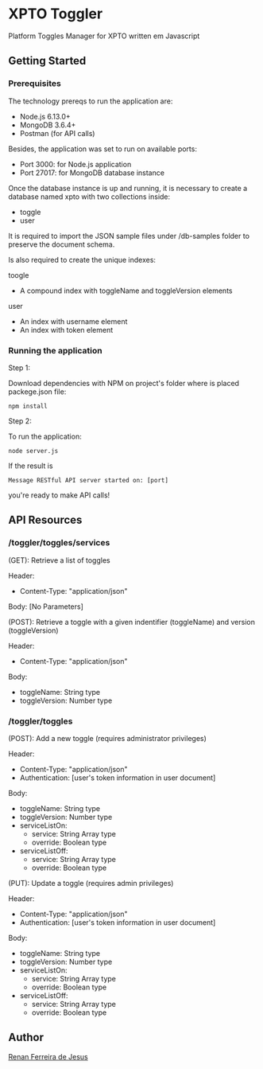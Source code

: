 # XPTO Toggler
Platform Toggles Manager for XPTO  written em Javascript

## Getting Started

### Prerequisites

The technology prereqs to run the application are:
* Node.js 6.13.0+
* MongoDB 3.6.4+
* Postman (for API calls)

Besides, the application was set to run on available ports:
* Port 3000: for Node.js application
* Port 27017: for MongoDB database instance

Once the database instance is up and running, it is necessary to create a database named xpto with two collections inside:
* toggle
* user

It is required to import the JSON sample files under /db-samples folder to preserve the document schema.

Is also required to create the unique indexes:

toogle
* A compound index with toggleName and toggleVersion elements

user
* An index with username element
* An index with token element

### Running the application

Step 1:

Download dependencies with NPM on project's folder where is placed packege.json file:
```
npm install
```

Step 2:

To run the application:

```
node server.js
```

If the result is
```
Message RESTful API server started on: [port]
``` 
you're ready to make API calls!

## API Resources

### /toggler/toggles/services

(GET): Retrieve a list of toggles

Header:
* Content-Type: "application/json"

Body: 
[No Parameters]

(POST): Retrieve a toggle with a given indentifier (toggleName) and version (toggleVersion)

Header:
* Content-Type: "application/json"

Body:
* toggleName: String type
* toggleVersion: Number type

### /toggler/toggles

(POST): Add a new toggle (requires administrator privileges)

Header:
* Content-Type: "application/json"
* Authentication: [user's token information in user document]

Body:
* toggleName: String type
* toggleVersion: Number type
* serviceListOn:
    * service: String Array type
    * override: Boolean type
* serviceListOff:
    * service: String Array type
    * override: Boolean type

(PUT): Update a toggle (requires admin privileges)

Header:
* Content-Type: "application/json"
* Authentication: [user's token information in user document]

Body:
* toggleName: String type
* toggleVersion: Number type
* serviceListOn:
    * service: String Array type
    * override: Boolean type
* serviceListOff:
    * service: String Array type
    * override: Boolean type

## Author

[Renan Ferreira de Jesus](https://github.com/renanferreira)
